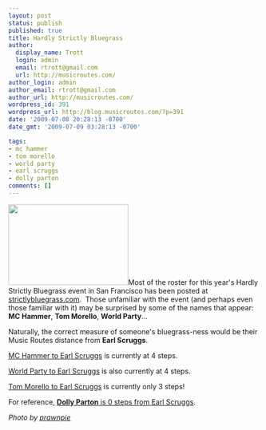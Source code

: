 ```yaml
---
layout: post
status: publish
published: true
title: Hardly Strictly Bluegrass
author:
  display_name: Trott
  login: admin
  email: rtrott@gmail.com
  url: http://musicroutes.com/
author_login: admin
author_email: rtrott@gmail.com
author_url: http://musicroutes.com/
wordpress_id: 391
wordpress_url: http://blog.musicroutes.com/?p=391
date: '2009-07-08 20:28:13 -0700'
date_gmt: '2009-07-09 03:28:13 -0700'

tags:
- mc hammer
- tom morello
- world party
- earl scruggs
- dolly parton
comments: []
---
```

<p><img class="alignright size-full wp-image-396" src="http://blog.musicroutes.com/wp-content/uploads/2009/07/71974345_86b00fdf98_m.jpg" alt="" width="240" height="162" />Most of the roster for this year's Hardly Strictly Bluegrass event in San Francisco has been posted at <a href="http://strictlybluegrass.com/" target="_blank">strictlybluegrass.com</a>.  Those unfamiliar with the event (and perhaps even those familiar with it) may be surprised by some of the names that appear:  <strong>MC Hammer</strong>, <strong>Tom Morello</strong>, <strong>World Party</strong>...</p>
<p>Naturally, the correct measure of someone's bluegrass-ness would be their Music Routes distance from <strong>Earl Scruggs</strong>.</p>
<p><a href="http://musicroutes.com/route.php?musicianName=MC+Hammer&amp;musicianName2=Earl+Scruggs" target="_blank">MC Hammer to Earl Scruggs</a> is currently at 4 steps.</p>
<p><a href="http://musicroutes.com/route.php?musicianName=World+Party&amp;musicianName2=Earl+Scruggs" target="_blank">World Party to Earl Scruggs</a> is also currently at 4 steps.</p>
<p><a href="http://musicroutes.com/route.php?musicianName=Tom+Morello&amp;musicianName2=Earl+Scruggs" target="_blank">Tom Morello to Earl Scruggs</a> is currently only 3 steps!</p>
<p>For reference, <a href="http://musicroutes.com/route.php?musicianName=Dolly+Parton&amp;musicianName2=Earl+Scruggs" target="_blank"><strong>Dolly Parton</strong> is 0 steps from Earl Scruggs</a>.</p>
<p><em>Photo by <a href="http://www.flickr.com/photos/prawnpie/" target="_blank">prawnpie</a></em></p>
